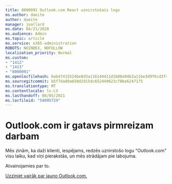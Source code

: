 ```yaml
---
title: 8000091 Outlook.com React uznirstošais logs
ms.author: daeite
author: daeite
manager: joallard
ms.date: 04/21/2020
ms.audience: Admin
ms.topic: article
ms.service: o365-administration
ROBOTS: NOINDEX, NOFOLLOW
localization_priority: Normal
ms.custom:
- "1412"
- "1413"
- "8000091"
ms.openlocfilehash: 6ab47415524be8d3a116144411d1b00a94b2a11be3d9f6cd3f4a755b235bf2c4
ms.sourcegitcommit: b5f7da89a650d2915dc652449623c78be6247175
ms.translationtype: MT
ms.contentlocale: lv-LV
ms.lasthandoff: 08/05/2021
ms.locfileid: "54095729"
---
```

# <a name="outlookcom-is-ready-for-prime-time"></a>Outlook.com ir gatavs pirmreizam darbam

Mēs zinām, ka daži klienti, iespējams, redzēs uznirstošo logu "Outlook.com" visu laiku, kad viņi pierakstās, un mēs strādājam pie labojuma.

Atvainojamies par to.

[Uzziniet vairāk par jauno Outlook.com.](https://support.office.com/article/40676ad0-c831-45ac-a023-5be633be798d?wt.mc_id=Office_Outlook_com_Alchemy)